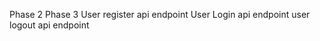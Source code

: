 
Phase 2
Phase 3
    User register api endpoint
    User Login api endpoint
    user logout api endpoint
    